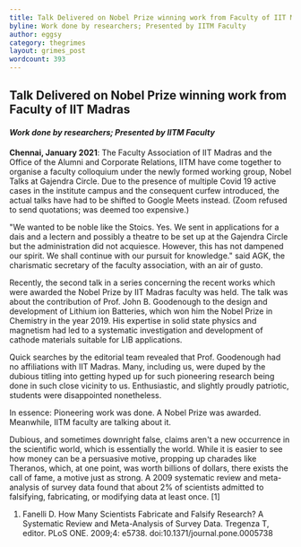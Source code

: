 ```yaml
---
title: Talk Delivered on Nobel Prize winning work from Faculty of IIT Madras
byline: Work done by researchers; Presented by IITM Faculty
author: eggsy
category: thegrimes
layout: grimes_post
wordcount: 393
---
```


## Talk Delivered on Nobel Prize winning work from Faculty of IIT Madras

#### *Work done by researchers; Presented by IITM Faculty*

**Chennai, January 2021**: The Faculty Association of IIT Madras and the Office of the Alumni and Corporate Relations, IITM have come together to organise a faculty colloquium under the newly formed working group, Nobel Talks at Gajendra Circle. Due to the presence of multiple Covid 19 active cases in the institute campus and the consequent curfew introduced, the actual talks have had to be shifted to Google Meets instead. (Zoom refused to send quotations; was deemed too expensive.)

"We wanted to be noble like the Stoics. Yes. We sent in applications for a dais and a lectern and possibly a theatre to be set up at the Gajendra Circle but the administration did not acquiesce. However, this has not dampened our spirit. We shall continue with our pursuit for knowledge." said AGK, the charismatic secretary of the faculty association, with an air of gusto.

Recently, the second talk in a series concerning the recent works which were awarded the Nobel Prize by IIT Madras faculty was held. The talk was about the contribution of Prof. John B. Goodenough to the design and development of Lithium ion Batteries, which won him the Nobel Prize in Chemistry in the year 2019. His expertise in solid state physics and magnetism had led to a systematic investigation and development of cathode materials suitable for LIB applications.

Quick searches by the editorial team revealed that Prof. Goodenough had no affiliations with IIT Madras. Many, including us, were duped by the dubious titling into getting hyped up for such pioneering research being done in such close vicinity to us. Enthusiastic, and slightly proudly patriotic, students were disappointed nonetheless. 

In essence: Pioneering work was done. A Nobel Prize was awarded. Meanwhile, IITM faculty are talking about it.

Dubious, and sometimes downright false, claims aren't a new occurrence in the scientific world, which is essentially the world. While it is easier to see how money can be a persuasive motive, propping up charades like Theranos, which, at one point, was worth billions of dollars, there exists the call of fame, a motive just as strong. A 2009 systematic review and meta-analysis of survey data found that about 2% of scientists admitted to falsifying, fabricating, or modifying data at least once. [1]

1. Fanelli D. How Many Scientists Fabricate and Falsify Research? A Systematic Review and Meta-Analysis of Survey Data. Tregenza T, editor. PLoS ONE. 2009;4: e5738. doi:10.1371/journal.pone.0005738
